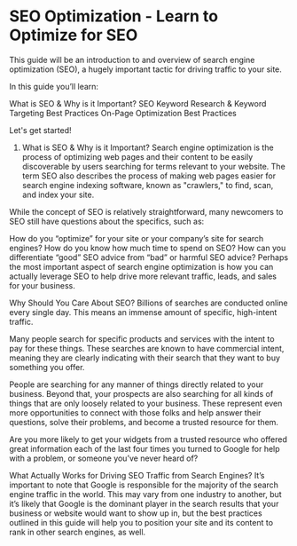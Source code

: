 # SEO Optimization - Learn to Optimize for SEO

This guide will be an introduction to and overview of search engine optimization (SEO), a hugely important tactic for driving traffic to your site.

In this guide you’ll learn:

What is SEO & Why is it Important?
SEO Keyword Research & Keyword Targeting Best Practices
On-Page Optimization Best Practices

Let's get started!

1. What is SEO & Why is it Important?
Search engine optimization is the process of optimizing web pages and their content to be easily discoverable by users searching for terms relevant to your website. The term SEO also describes the process of making web pages easier for search engine indexing software, known as "crawlers," to find, scan, and index your site.

While the concept of SEO is relatively straightforward, many newcomers to SEO still have questions about the specifics, such as:

How do you “optimize” for your site or your company’s site for search engines?
How do you know how much time to spend on SEO?
How can you differentiate “good” SEO advice from “bad” or harmful SEO advice?
Perhaps the most important aspect of search engine optimization is how you can actually leverage SEO to help drive more relevant traffic, leads, and sales for your business.

Why Should You Care About SEO?
Billions of searches are conducted online every single day. This means an immense amount of specific, high-intent traffic.

Many people search for specific products and services with the intent to pay for these things. These searches are known to have commercial intent, meaning they are clearly indicating with their search that they want to buy something you offer.

People are searching for any manner of things directly related to your business. Beyond that, your prospects are also searching for all kinds of things that are only loosely related to your business. These represent even more opportunities to connect with those folks and help answer their questions, solve their problems, and become a trusted resource for them.

Are you more likely to get your widgets from a trusted resource who offered great information each of the last four times you turned to Google for help with a problem, or someone you’ve never heard of?

What Actually Works for Driving SEO Traffic from Search Engines?
It’s important to note that Google is responsible for the majority of the search engine traffic in the world. This may vary from one industry to another, but it’s likely that Google is the dominant player in the search results that your business or website would want to show up in, but the best practices outlined in this guide will help you to position your site and its content to rank in other search engines, as well.

